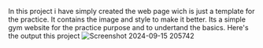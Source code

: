 In this project i have simply created the web page wich is just a template for the practice.
It contains the image and style to make it better.
Its a simple gym website for the practice purpose and to undertand the basics.
Here's the output this project
![Screenshot 2024-09-15 205742](https://github.com/user-attachments/assets/6583855b-f9ad-4415-8fb6-15a202a26d37)
